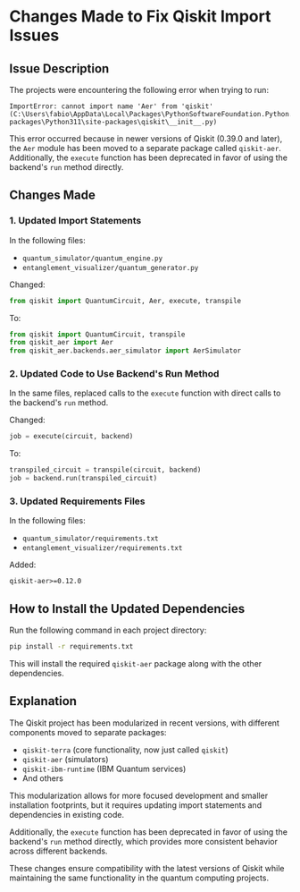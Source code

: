# Changes Made to Fix Qiskit Import Issues

## Issue Description

The projects were encountering the following error when trying to run:

```
ImportError: cannot import name 'Aer' from 'qiskit' (C:\Users\fabio\AppData\Local\Packages\PythonSoftwareFoundation.Python.3.11_qbz5n2kfra8p0\LocalCache\local-packages\Python311\site-packages\qiskit\__init__.py)
```

This error occurred because in newer versions of Qiskit (0.39.0 and later), the `Aer` module has been moved to a separate package called `qiskit-aer`. Additionally, the `execute` function has been deprecated in favor of using the backend's `run` method directly.

## Changes Made

### 1. Updated Import Statements

In the following files:
- `quantum_simulator/quantum_engine.py`
- `entanglement_visualizer/quantum_generator.py`

Changed:
```python
from qiskit import QuantumCircuit, Aer, execute, transpile
```

To:
```python
from qiskit import QuantumCircuit, transpile
from qiskit_aer import Aer
from qiskit_aer.backends.aer_simulator import AerSimulator
```

### 2. Updated Code to Use Backend's Run Method

In the same files, replaced calls to the `execute` function with direct calls to the backend's `run` method.

Changed:
```python
job = execute(circuit, backend)
```

To:
```python
transpiled_circuit = transpile(circuit, backend)
job = backend.run(transpiled_circuit)
```

### 3. Updated Requirements Files

In the following files:
- `quantum_simulator/requirements.txt`
- `entanglement_visualizer/requirements.txt`

Added:
```
qiskit-aer>=0.12.0
```

## How to Install the Updated Dependencies

Run the following command in each project directory:

```bash
pip install -r requirements.txt
```

This will install the required `qiskit-aer` package along with the other dependencies.

## Explanation

The Qiskit project has been modularized in recent versions, with different components moved to separate packages:

- `qiskit-terra` (core functionality, now just called `qiskit`)
- `qiskit-aer` (simulators)
- `qiskit-ibm-runtime` (IBM Quantum services)
- And others

This modularization allows for more focused development and smaller installation footprints, but it requires updating import statements and dependencies in existing code.

Additionally, the `execute` function has been deprecated in favor of using the backend's `run` method directly, which provides more consistent behavior across different backends.

These changes ensure compatibility with the latest versions of Qiskit while maintaining the same functionality in the quantum computing projects.